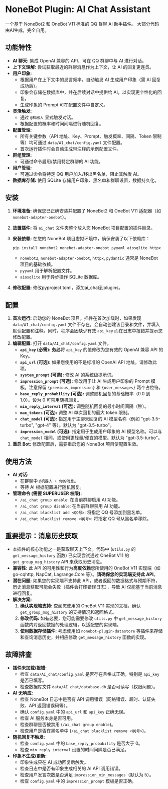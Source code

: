 # NoneBot Plugin: AI Chat Assistant

一个基于 NoneBot2 和 OneBot V11 标准的 QQ 群聊 AI 助手插件。
大部分代码由AI生成，完全自用。

## 功能特性

*   **AI 聊天:** 集成 OpenAI 兼容的 API，可在 QQ 群聊中与 AI 进行对话。
*   **上下文理解:** 尝试获取最近的群聊消息作为上下文，让 AI 的回复更连贯。
*   **用户印象:**
    *   根据用户在上下文中的发言频率，自动触发 AI 生成用户印象（需 AI 回复成功后）。
    *   印象会存储在数据库中，并在后续对话中提供给 AI，以实现更个性化的回复。
    *   生成印象的 Prompt 可在配置文件中自定义。
*   **灵活触发:**
    *   通过 `@机器人` 显式触发对话。
    *   根据配置的概率和时间间隔进行随机回复。
*   **配置管理:**
    *   所有关键参数（API 地址、Key、Prompt、触发概率、间隔、Token 限制等）均可通过 `data/AI_chat/config.yaml` 文件配置。
    *   首次运行插件时会自动生成带注释的示例配置文件。
*   **群组管理:**
    *   可通过命令启用/禁用特定群聊的 AI 功能。
*   **用户管理:**
    *   可通过命令将特定 QQ 用户加入/移出黑名单，阻止其触发 AI。
*   **数据库存储:** 使用 SQLite 存储用户印象、黑名单和群聊设置，数据持久化。

## 安装

1.  **环境准备:** 确保您已正确安装并配置了 NoneBot2 和 OneBot V11 适配器（如 `nonebot-adapter-onebot`）。
2.  **放置插件:** 将 `ai_chat` 文件夹整个放入您 NoneBot 项目配置的插件目录。
3.  **安装依赖:** 在您的 NoneBot 项目虚拟环境中，确保安装了以下依赖库：
    ```bash
    pip install nonebot2 nonebot-adapter-onebot pyyaml aiosqlite httpx pydantic
    ```
    *   `nonebot2`, `nonebot-adapter-onebot`, `httpx`, `pydantic` 通常是 NoneBot 项目的基础依赖。
    *   `pyyaml` 用于解析配置文件。
    *   `aiosqlite` 用于异步操作 SQLite 数据库。
      
4.  **修改配置:** 修改pyproject.toml，添加ai_chat到plugins。

## 配置

1.  **首次运行:** 启动您的 NoneBot 项目。插件在首次加载时，如果发现 `data/AI_chat/config.yaml` 文件不存在，会自动创建该目录和文件，并填入默认配置和注释。同时，程序会因缺少有效 `api_key` 而在日志中报错并提示您修改配置。
2.  **编辑配置:** 打开 `data/AI_chat/config.yaml` 文件。
    *   **`api_key` (必需):** **务必**将 `api_key` 的值修改为您有效的 OpenAI 兼容 API 的 Key。
    *   **`api_url` (可选):** 如果您使用的不是标准的 OpenAI API 地址，请修改此项。
    *   **`system_prompt` (可选):** 修改 AI 的系统级提示词。
    *   **`impression_prompt` (可选):** 修改用于让 AI 生成用户印象的 Prompt 模板。注意保留 `{previous_impression}` 和 `{user_messages}` 两个占位符。
    *   **`base_reply_probability` (可选):** 调整随机回复的基础概率（0.0 到 1.0）。设为 0 可禁用随机回复。
    *   **`min_reply_interval` (可选):** 调整随机回复的最小时间间隔（秒）。
    *   **`max_tokens` (可选):** 调整 AI 单次回复的最大 token 限制。
    *   **`chat_model` (可选):** 指定用于主聊天回复的 AI 模型名称（例如 "gpt-3.5-turbo", "gpt-4" 等）。默认为 "gpt-3.5-turbo"。
    *   **`impression_model` (可选):** 指定用于生成用户印象的 AI 模型名称。可以与 `chat_model` 相同，或使用更轻量/便宜的模型。默认为 "gpt-3.5-turbo"。
3.  **重启 Bot:** 修改配置后，需要重启您的 NoneBot 项目使配置生效。

## 使用方法

*   **AI 对话:**
    *   在群聊中 `@机器人 + 你的消息`。
    *   等待 AI 根据配置进行随机回复。
*   **管理命令 (需要 SUPERUSER 权限):**
    *   `/ai_chat group enable`: 在当前群聊启用 AI 功能。
    *   `/ai_chat group disable`: 在当前群聊禁用 AI 功能。
    *   `/ai_chat blacklist add <QQ号>`: 将指定 QQ 号添加到黑名单。
    *   `/ai_chat blacklist remove <QQ号>`: 将指定 QQ 号从黑名单移除。

## 重要提示：消息历史获取

*   本插件的核心功能之一是获取聊天上下文。代码中 (`utils.py` 的 `get_message_history` 函数) 已实现尝试通过 OneBot V11 的 `get_group_msg_history` API 来获取历史消息。
*   **兼容性:** 此 API 的可用性和行为**高度依赖**您所使用的 OneBot V11 实现端（如 go-cqhttp, NapCat, Lagrange.Core 等）。**请确保您的实现端支持此 API**。
*   **潜在问题:** 如果您的实现端不支持此 API，或者返回的数据格式与预期不符，历史消息获取可能会失败（插件会打印错误日志），导致 AI 仅能基于当前消息进行回复。
*   **解决方案:**
    1.  **确认实现端支持:** 查阅您使用的 OneBot V11 实现的文档，确认 `get_group_msg_history` 的支持情况和返回格式。
    2.  **修改代码:** 如有必要，您可能需要修改 `utils.py` 中 `get_message_history` 函数内对返回数据的处理逻辑，以适配您的实现端。
    3.  **使用数据存储插件:** 考虑使用如 `nonebot-plugin-datastore` 等插件来存储和查询消息历史，并相应修改 `get_message_history` 函数的实现。

## 故障排查

*   **插件未加载/报错:**
    *   检查 `data/AI_chat/config.yaml` 是否存在且格式正确，特别是 `api_key` 是否已填写。
    *   检查数据库文件 `data/AI_chat/database.db` 是否可读写（权限问题）。
*   **AI 无响应:**
    *   检查 NoneBot 日志中是否有 API 调用错误（网络错误、超时、认证失败、API 返回错误码等）。
    *   确认 `config.yaml` 中的 `api_url` 和 `api_key` 正确无误。
    *   检查 AI 服务本身是否可用。
    *   检查群聊是否被禁用 (`/ai_chat group enable`)。
    *   检查用户是否在黑名单中 (`/ai_chat blacklist remove <QQ号>`)。
*   **随机回复不触发:**
    *   检查 `config.yaml` 中的 `base_reply_probability` 是否大于 0。
    *   检查 `min_reply_interval` 设置的时间间隔是否已满足。
*   **印象不生成/更新:**
    *   印象生成只在 AI 成功回复后触发。
    *   检查日志中是否有印象生成相关的 AI API 调用错误。
    *   检查用户发言次数是否满足 `impression_min_messages`（默认为 5）。
    *   检查 `config.yaml` 中的 `impression_prompt` 模板是否正确。
